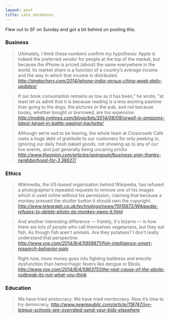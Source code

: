 ```yaml
---
layout: post
title: Late sentences
---
```

Flew out to SF on Sunday and got a bit behind on posting this.

### Business

> Ultimately, I think these numbers confirm my hypothesis: Apple is indeed the
  preferred vendor for people at the top of the market, but because the iPhone
  is priced (about) the same everywhere in the world, its market share is a
  function of a country’s average income and the way in which that income is
  distributed.
<cite>http://stratechery.com/2014/iphone-india-versus-china-week-daily-updates/</cite>

<!-- -->

> If our book consumption remains as low as it has been,” he wrote, “at least
  let us admit that it is because reading is a less exciting pastime than going
  to the dogs, the pictures or the pub, and not because books, whether bought
  or borrowed, are too expensive.
<cite>http://mobile.nytimes.com/blogs/bits/2014/08/09/orwell-is-amazons-latest-target-in-battle-against-hachette/</cite>

<!-- -->

> Although we’re sad to be leaving, the whole team at Crossroads Café owes a
  huge debt of gratitude to our customers for only peeking in, ignoring our
  daily fresh baked goods, not showing up to any of our live events, and just
  generally being uncaring pricks
<cite>http://www.theonion.com/articles/goingoutofbusiness-sign-thanks-neighborhood-for-3,36627/</cite>

### Ethics

> Wikimedia, the US-based organisation behind Wikipedia, has refused a
  photographer’s repeated requests to remove one of his images which is used
  online without his permission, claiming that because a monkey pressed the
  shutter button it should own the copyright.
<cite>http://www.telegraph.co.uk/technology/news/11015672/Wikipedia-refuses-to-delete-photo-as-monkey-owns-it.html</cite>

<!-- -->

> And another interesting difference — frankly, it's bizarre — is how there are
  lots of people who call themselves vegetarians, but they eat fish. As though
  fish aren't animals. Are they potatoes? I don't really understand that
  perspective.
<cite>http://www.vox.com/2014/8/4/5958871/fish-intelligence-smart-research-behavior-pain</cite>

<!-- -->

> Right now, more money goes into fighting baldness and erectile dysfunction
  than hemorrhagic fevers like dengue or Ebola.
<cite>http://www.vox.com/2014/8/4/5963751/the-real-cause-of-the-ebola-outbreak-its-not-what-you-think</cite>

### Education

> We have tried aristocracy. We have tried meritocracy. Now it’s time to try
  democracy.
<cite>http://www.newrepublic.com/article/118747/ivy-league-schools-are-overrated-send-your-kids-elsewhere</cite>
